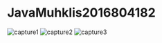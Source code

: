 # JavaMuhklis2016804182
![capture1](https://user-images.githubusercontent.com/47075515/51801373-4d978280-226f-11e9-8b33-74672966a220.JPG)
![capture2](https://user-images.githubusercontent.com/47075515/51801374-4d978280-226f-11e9-91b2-6e3011659aa4.JPG)
![capture3](https://user-images.githubusercontent.com/47075515/51801375-4e301900-226f-11e9-96ad-83aa70ea1ecf.JPG)


